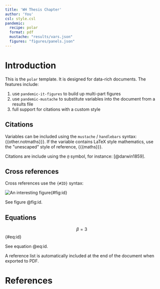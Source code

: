 ```yaml
---
title: 'WH Thesis Chapter'
author: 'You'
csl: style.csl
pandemic:
  recipe: polar
  format: pdf
  mustache: "results/vars.json"
  figures: "figures/panels.json"
---
```


# Introduction

This is the `polar` template. It is designed for data-rich documents. The features include:

1. use `pandemic-it-figures` to build up multi-part figures
2. use `pandemic-mustache` to substitute variables into the document from a results file
3. full support for citations with a custom style

## Citations

Variables can be included using the `mustache` / `handlebars` syntax: {{other.notmaths}}}.
If the variable contains LaTeX style mathematics, use the "unescaped" style of reference,
{{{maths}}}.

Citations are include using the `@` symbol, for instance: [@darwin1859].

## Cross references

Cross references use the `{#ID}` syntax:

![**An interesting figure**](./figures/figure1.png){#fig:id}

See figure @fig:id.

## Equations

$$ \beta = 3 $${#eq:id}

See equation @eq:id.

A reference list is automatically included at the end of the document when exported to PDF.

# References
